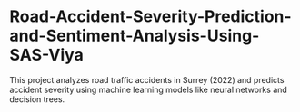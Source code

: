 # Road-Accident-Severity-Prediction-and-Sentiment-Analysis-Using-SAS-Viya

This project analyzes road traffic accidents in Surrey (2022) and predicts accident severity using machine learning models like neural networks and decision trees.
